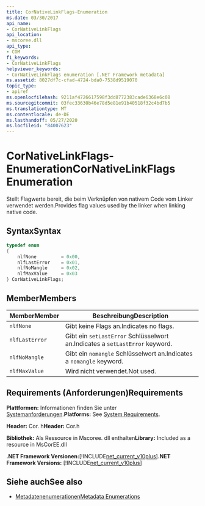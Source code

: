 ```yaml
---
title: CorNativeLinkFlags-Enumeration
ms.date: 03/30/2017
api_name:
- CorNativeLinkFlags
api_location:
- mscoree.dll
api_type:
- COM
f1_keywords:
- CorNativeLinkFlags
helpviewer_keywords:
- CorNativeLinkFlags enumeration [.NET Framework metadata]
ms.assetid: 8027df7c-cfad-4724-bda0-7538d9519070
topic_type:
- apiref
ms.openlocfilehash: 9211af4726617598f3dd8772383cade6368e6c08
ms.sourcegitcommit: 03fec33630b46e78d5e81e91b40518f32c4bd7b5
ms.translationtype: MT
ms.contentlocale: de-DE
ms.lasthandoff: 05/27/2020
ms.locfileid: "84007623"
---
```

# <a name="cornativelinkflags-enumeration"></a><span data-ttu-id="bea1d-102">CorNativeLinkFlags-Enumeration</span><span class="sxs-lookup"><span data-stu-id="bea1d-102">CorNativeLinkFlags Enumeration</span></span>
<span data-ttu-id="bea1d-103">Stellt Flagwerte bereit, die beim Verknüpfen von nativem Code vom Linker verwendet werden.</span><span class="sxs-lookup"><span data-stu-id="bea1d-103">Provides flag values used by the linker when linking native code.</span></span>  
  
## <a name="syntax"></a><span data-ttu-id="bea1d-104">Syntax</span><span class="sxs-lookup"><span data-stu-id="bea1d-104">Syntax</span></span>  
  
```cpp  
typedef enum  
{  
    nlfNone         = 0x00,  
    nlfLastError    = 0x01,  
    nlfNoMangle     = 0x02,  
    nlfMaxValue     = 0x03  
} CorNativeLinkFlags;  
```  
  
## <a name="members"></a><span data-ttu-id="bea1d-105">Member</span><span class="sxs-lookup"><span data-stu-id="bea1d-105">Members</span></span>  
  
|<span data-ttu-id="bea1d-106">Member</span><span class="sxs-lookup"><span data-stu-id="bea1d-106">Member</span></span>|<span data-ttu-id="bea1d-107">Beschreibung</span><span class="sxs-lookup"><span data-stu-id="bea1d-107">Description</span></span>|  
|------------|-----------------|  
|`nlfNone`|<span data-ttu-id="bea1d-108">Gibt keine Flags an.</span><span class="sxs-lookup"><span data-stu-id="bea1d-108">Indicates no flags.</span></span>|  
|`nlfLastError`|<span data-ttu-id="bea1d-109">Gibt ein `setLastError` Schlüsselwort an.</span><span class="sxs-lookup"><span data-stu-id="bea1d-109">Indicates a `setLastError` keyword.</span></span>|  
|`nlfNoMangle`|<span data-ttu-id="bea1d-110">Gibt ein `nomangle` Schlüsselwort an.</span><span class="sxs-lookup"><span data-stu-id="bea1d-110">Indicates a `nomangle` keyword.</span></span>|  
|`nlfMaxValue`|<span data-ttu-id="bea1d-111">Wird nicht verwendet.</span><span class="sxs-lookup"><span data-stu-id="bea1d-111">Not used.</span></span>|  
  
## <a name="requirements"></a><span data-ttu-id="bea1d-112">Requirements (Anforderungen)</span><span class="sxs-lookup"><span data-stu-id="bea1d-112">Requirements</span></span>  
 <span data-ttu-id="bea1d-113">**Plattformen:** Informationen finden Sie unter [Systemanforderungen](../../get-started/system-requirements.md).</span><span class="sxs-lookup"><span data-stu-id="bea1d-113">**Platforms:** See [System Requirements](../../get-started/system-requirements.md).</span></span>  
  
 <span data-ttu-id="bea1d-114">**Header:** Cor. h</span><span class="sxs-lookup"><span data-stu-id="bea1d-114">**Header:** Cor.h</span></span>  
  
 <span data-ttu-id="bea1d-115">**Bibliothek:** Als Ressource in Mscoree. dll enthalten</span><span class="sxs-lookup"><span data-stu-id="bea1d-115">**Library:** Included as a resource in MsCorEE.dll</span></span>  
  
 <span data-ttu-id="bea1d-116">**.NET Framework Versionen:**[!INCLUDE[net_current_v10plus](../../../../includes/net-current-v10plus-md.md)]</span><span class="sxs-lookup"><span data-stu-id="bea1d-116">**.NET Framework Versions:** [!INCLUDE[net_current_v10plus](../../../../includes/net-current-v10plus-md.md)]</span></span>  
  
## <a name="see-also"></a><span data-ttu-id="bea1d-117">Siehe auch</span><span class="sxs-lookup"><span data-stu-id="bea1d-117">See also</span></span>

- [<span data-ttu-id="bea1d-118">Metadatenenumerationen</span><span class="sxs-lookup"><span data-stu-id="bea1d-118">Metadata Enumerations</span></span>](metadata-enumerations.md)
